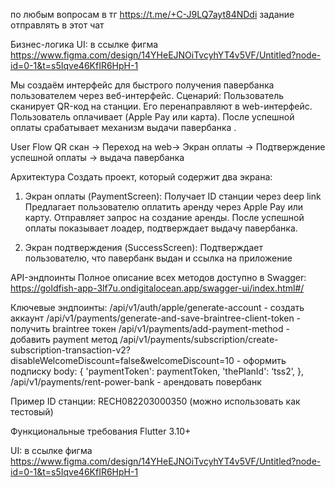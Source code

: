 по любым вопросам в тг https://t.me/+C-J9LQ7ayt84NDdi
задание отправлять в этот чат 

Бизнес-логика
UI: в ссылке фигма https://www.figma.com/design/14YHeEJNOiTvcyhYT4v5VF/Untitled?node-id=0-1&t=s5Iqve46KfIR6HpH-1


Мы создаём интерфейс для быстрого получения павербанка пользователем через веб-интерфейс. 
Сценарий:
Пользователь сканирует QR-код на станции.
Его перенаправляют в web-интерфейс.
Пользователь оплачивает (Apple Pay или карта).
После успешной оплаты срабатывает механизм выдачи павербанка .

User Flow
QR скан → Переход на web→ Экран оплаты → Подтверждение успешной оплаты → выдача павербанка


Архитектура
Создать проект, который содержит два экрана:
1. Экран оплаты (PaymentScreen):
Получает ID станции через deep link 
Предлагает пользователю оплатить аренду через Apple Pay или карту.
Отправляет запрос на создание аренды.
После успешной оплаты показывает лоадер, подтверждает выдачу павербанка.

2. Экран подтверждения (SuccessScreen):
Подтверждает пользователю, что павербанк выдан
и ссылка на приложение 


API-эндпоинты
Полное описание всех методов доступно в Swagger:
https://goldfish-app-3lf7u.ondigitalocean.app/swagger-ui/index.html#/

Ключевые эндпоинты:
/api/v1/auth/apple/generate-account - создать аккаунт
/api/v1/payments/generate-and-save-braintree-client-token - получить braintree токен
/api/v1/payments/add-payment-method - добавить payment метод
/api/v1/payments/subscription/create-subscription-transaction-v2?disableWelcomeDiscount=false&welcomeDiscount=10 - оформить подписку
 body: {
        'paymentToken': paymentToken,
        'thePlanId': ‘tss2’,
      },
/api/v1/payments/rent-power-bank - арендовать повербанк


Пример ID станции: RECH082203000350
(можно использовать как тестовый)

Функциональные требования
Flutter 3.10+

UI: в ссылке фигма https://www.figma.com/design/14YHeEJNOiTvcyhYT4v5VF/Untitled?node-id=0-1&t=s5Iqve46KfIR6HpH-1
